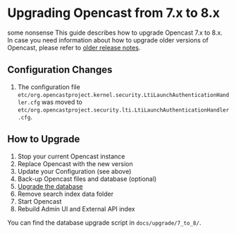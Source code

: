 Upgrading Opencast from 7.x to 8.x
==================================
some nonsense
This guide describes how to upgrade Opencast 7.x to 8.x. In case you need information about how to upgrade older
versions of Opencast, please refer to [older release notes](https://docs.opencast.org).

Configuration Changes
---------------------

1. The configuration file `etc/org.opencastproject.kernel.security.LtiLaunchAuthenticationHandler.cfg` was moved
   to `etc/org.opencastproject.security.lti.LtiLaunchAuthenticationHandler.cfg`.

How to Upgrade
--------------

1. Stop your current Opencast instance
2. Replace Opencast with the new version
3. Update your Configuration (see above)
4. Back-up Opencast files and database (optional)
5. [Upgrade the database](#database-migration)
6. Remove search index data folder
7. Start Opencast
8. Rebuild Admin UI and External API index

You can find the database upgrade script in `docs/upgrade/7_to_8/`.
